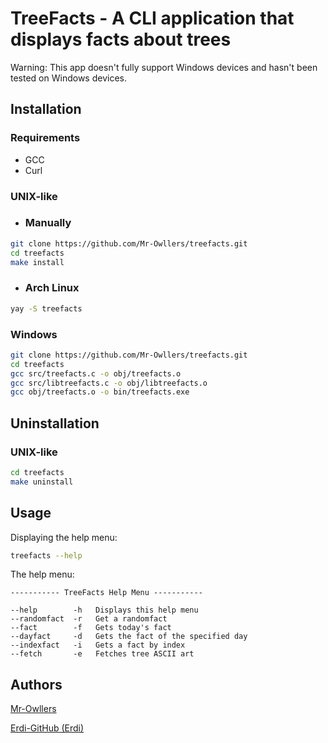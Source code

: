 # TreeFacts - A CLI application that displays facts about trees
Warning: This app doesn't fully support Windows devices and hasn't been tested on Windows devices.
## Installation
### Requirements
- GCC
- Curl
### UNIX-like
+ ### Manually
```sh
git clone https://github.com/Mr-Owllers/treefacts.git
cd treefacts
make install
```
+ ### Arch Linux
```sh
yay -S treefacts
```

### Windows
```sh
git clone https://github.com/Mr-Owllers/treefacts.git
cd treefacts
gcc src/treefacts.c -o obj/treefacts.o
gcc src/libtreefacts.c -o obj/libtreefacts.o
gcc obj/treefacts.o -o bin/treefacts.exe
```

## Uninstallation
### UNIX-like
```sh
cd treefacts
make uninstall
```
## Usage
Displaying the help menu:
```sh
treefacts --help
```
The help menu:
```
----------- TreeFacts Help Menu -----------

--help        -h   Displays this help menu
--randomfact  -r   Get a randomfact
--fact        -f   Gets today's fact
--dayfact     -d   Gets the fact of the specified day
--indexfact   -i   Gets a fact by index
--fetch       -e   Fetches tree ASCII art
```
## Authors
[Mr-Owllers](https://github.com/Mr-Owllers)

[Erdi-GitHub (Erdi)](https://github.com/Erdi-GitHub)
